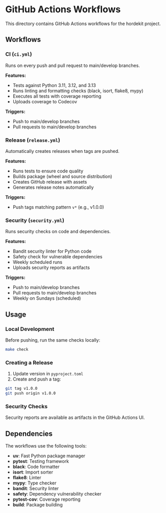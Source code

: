 # GitHub Actions Workflows

This directory contains GitHub Actions workflows for the hordekit project.

## Workflows

### CI (`ci.yml`)
Runs on every push and pull request to main/develop branches.

**Features:**
- Tests against Python 3.11, 3.12, and 3.13
- Runs linting and formatting checks (black, isort, flake8, mypy)
- Executes all tests with coverage reporting
- Uploads coverage to Codecov

**Triggers:**
- Push to main/develop branches
- Pull requests to main/develop branches

### Release (`release.yml`)
Automatically creates releases when tags are pushed.

**Features:**
- Runs tests to ensure code quality
- Builds package (wheel and source distribution)
- Creates GitHub release with assets
- Generates release notes automatically

**Triggers:**
- Push tags matching pattern `v*` (e.g., v1.0.0)

### Security (`security.yml`)
Runs security checks on code and dependencies.

**Features:**
- Bandit security linter for Python code
- Safety check for vulnerable dependencies
- Weekly scheduled runs
- Uploads security reports as artifacts

**Triggers:**
- Push to main/develop branches
- Pull requests to main/develop branches
- Weekly on Sundays (scheduled)

## Usage

### Local Development
Before pushing, run the same checks locally:
```bash
make check
```

### Creating a Release
1. Update version in `pyproject.toml`
2. Create and push a tag:
```bash
git tag v1.0.0
git push origin v1.0.0
```

### Security Checks
Security reports are available as artifacts in the GitHub Actions UI.

## Dependencies

The workflows use the following tools:
- **uv**: Fast Python package manager
- **pytest**: Testing framework
- **black**: Code formatter
- **isort**: Import sorter
- **flake8**: Linter
- **mypy**: Type checker
- **bandit**: Security linter
- **safety**: Dependency vulnerability checker
- **pytest-cov**: Coverage reporting
- **build**: Package building 